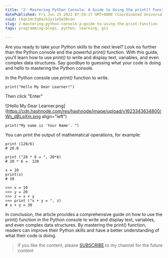 ```yaml
---
title: "2- Mastering Python Console: A Guide to Using the print() Function"
datePublished: Fri Jun 25 2021 07:59:17 GMT+0000 (Coordinated Universal Time)
cuid: ckqc1mr2q0aik2ys1e5w20con
slug: 2-mastering-python-console-a-guide-to-using-the-print-function
tags: programming-blogs, python, learning, gis

---
```


Are you ready to take your Python skills to the next level? Look no further than the Python console and the powerful *print()* function. With this guide, you'll learn how to use *print()* to write and display text, variables, and even complex data structures. Say goodbye to guessing what your code is doing and hello to mastering the Python console.

In the Python console use *print()* function to write.

```plaintext
print("Hello My Dear Learner!")
```

Then click "Enter"

![Hello My Dear Learner.png](https://cdn.hashnode.com/res/hashnode/image/upload/v1623343634800/Wn_dBLqXm.png align="left")

```plaintext
print("My name is 'Your Name'. ")
```

You can print the output of mathematical operations, for example:

```plaintext
print (120/6)
# 20.0
```

```plaintext
print ("20 * 6 = ", 20*6)
# 20 * 6 =  120
```

```plaintext
x = 10
print(x)
# 10
```

```plaintext
>>> x = 10
>>> y = 20
>>> z = x + y
>>> print ("x + y = ", z)
# x + y = 30
```

In conclusion, the article provides a comprehensive guide on how to use the print() function in the Python console to write and display text, variables, and even complex data structures. By mastering the print() function, readers can improve their Python skills and have a better understanding of what their code is doing.

> If you like the content, please [SUBSCRIBE](https://www.youtube.com/channel/UCpbWlHEqBSnJb6i4UemXQpA?sub_confirmation=1) to my channel for the future content